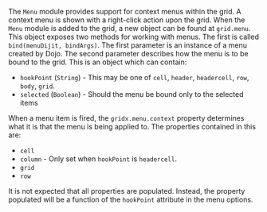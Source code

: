 The `Menu` module provides support for context menus within the grid.  A context menu is shown with a right-click action upon the grid.  When the `Menu` module is added to the grid, a new object can be found at `grid.menu`.  This object exposes two methods for working with menus.
The first is called `bind(menuDijit, bindArgs)`.  The first parameter is an instance of a menu created by Dojo.  The second parameter describes how the menu is to be bound to the grid.  This is an object which can contain:
* `hookPoint` (`String`) - This may be one of `cell`, `header`, `headercell`, `row`, `body`, `grid`.
* `selected` (`Boolean`) - Should the menu be bound only to the selected items

When a menu item is fired, the `gridx.menu.context` property determines what it is that the menu is being applied to.  The properties contained in this are:

* `cell`
* `column` - Only set when `hookPoint` is `headercell`.
* `grid`
* `row`

It is not expected that all properties are populated.  Instead, the property populated will be a function of the `hookPoint` attribute in the menu options.